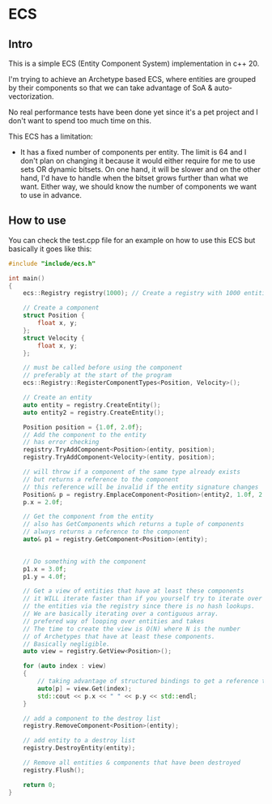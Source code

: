 # ECS

## Intro

This is a simple ECS (Entity Component System) implementation in c++ 20.

I'm trying to achieve an Archetype based ECS, where entities are grouped by their components so that we can take advantage of SoA & auto-vectorization.

No real performance tests have been done yet since it's a pet project and I don't want to spend too much time on this.

This ECS has a limitation:
- It has a fixed number of components per entity. The limit is 64 and I don't plan on changing it because it would either require for me to use sets OR dynamic bitsets. On one hand, it will be slower and on the other hand, I'd have to handle when the bitset grows further than what we want. Either way, we should know the number of components we want to use in advance.

## How to use

You can check the test.cpp file for an example on how to use this ECS but basically it goes like this:

```cpp
#include "include/ecs.h"

int main() 
{
    ecs::Registry registry(1000); // Create a registry with 1000 entities

    // Create a component
    struct Position {
        float x, y;
    };
    struct Velocity {
        float x, y;
    };

    // must be called before using the component
    // preferably at the start of the program
    ecs::Registry::RegisterComponentTypes<Position, Velocity>(); 

    // Create an entity
    auto entity = registry.CreateEntity();
    auto entity2 = registry.CreateEntity();

    Position position = {1.0f, 2.0f};
    // Add the component to the entity
    // has error checking
    registry.TryAddComponent<Position>(entity, position);
    registry.TryAddComponent<Velocity>(entity, position);

    // will throw if a component of the same type already exists
    // but returns a reference to the component
    // this reference will be invalid if the entity signature changes
    Position& p = registry.EmplaceComponent<Position>(entity2, 1.0f, 2.0f);
    p.x = 2.0f;

    // Get the component from the entity
    // also has GetComponents which returns a tuple of components
    // always returns a reference to the component
    auto& p1 = registry.GetComponent<Position>(entity);

    
    // Do something with the component
    p1.x = 3.0f;
    p1.y = 4.0f;

    // Get a view of entities that have at least these components
    // it WILL iterate faster than if you yourself try to iterate over 
    // the entities via the registry since there is no hash lookups.
    // We are basically iterating over a contiguous array.
    // prefered way of looping over entities and takes 
    // The time to create the view is O(N) where N is the number
    // of Archetypes that have at least these components.
    // Basically negligible.
    auto view = registry.GetView<Position>();

    for (auto index : view) 
    {
        // taking advantage of structured bindings to get a reference to the components
        auto[p] = view.Get(index);
        std::cout << p.x << " " << p.y << std::endl;
    }

    // add a component to the destroy list
    registry.RemoveComponent<Position>(entity);

    // add entity to a destroy list
    registry.DestroyEntity(entity);

    // Remove all entities & components that have been destroyed
    registry.Flush();

    return 0;
}
```
